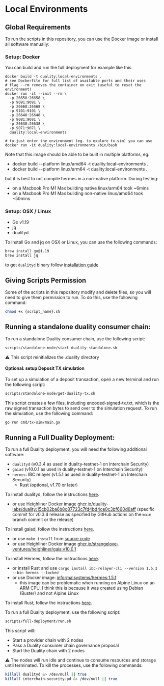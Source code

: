 # Local Environments

## Global Requirements

To run the scripts in this repository, you can use the Docker image or install all software manually:

### Setup: Docker

You can build and run the full deployment for example like this:
```shell
docker build -t duality:local-environments .
# see Dockerfile for full list of available ports and their uses
# flag --rm removes the container on exit (useful to reset the environment)
docker run -it --init --rm \
  -p 26658:26658 \
  -p 9091:9091 \
  -p 26668:26668 \
  -p 9101:9101 \
  -p 26648:26648 \
  -p 9081:9081 \
  -p 26638:26638 \
  -p 9071:9071 \
  duality:local-environments

# to just enter the environment (eg. to explore tx-sim) you can use
docker run -it duality:local-environments /bin/bash
```

Note that this image should be able to be built in multiple platforms, eg.
- docker build --platform linux/amd64 -t duality:local-environments .
- docker build --platform linux/arm64 -t duality:local-environments .

but it is best to not compile hermes in a non-native platform. During testing:
- on a Macbook Pro M1 Max building native linux/arm64 took ~6mins
- on a Macbook Pro M1 Max building non-native linux/amd64 took ~50mins

### Setup: OSX / Linux
- Go v1.19
- jq
- dualityd

To install Go and jq on OSX or Linux, you can use the following commands:

```bash
brew install go@1.19
brew install jq
```

to get `dualityd` binary follow [installation guide](https://github.com/duality-labs/duality/blob/main/readme.md)

## Giving Scripts Permission
Some of the scripts in this repository modify and delete files, so you will need to give them permission to run. 
To do this, use the following command:

```bash
chmod +x {script_name}.sh
```

## Running a standalone duality consumer chain:
To run a standalone Duality consumer chain, use the following script:


 ```bash
scripts/standalone-node/start-duality-standalone.sh
```
:warning: This script reinitializes the .duality directory

#### Optional: setup Deposit TX simulation

To set up a simulation of a deposit transaction, open a new terminal and run the following script:
 ```bash
scripts/standalone-node/get-duality-tx.sh
```

This script creates a few files, including encoded-signed-tx.txt, which is the raw signed transaction bytes to send over to the simulation request. To run the simulation, use the following command:


```bash
go run cmd/tx-sim/main.go
```
## Running a Full Duality Deployment:
To run a full Duality deployment, you will need the following additional software:

- `dualityd` (v0.3.4 as used in duality-testnet-1 on Interchain Security)
- `gaiad` (v10.0.1 as used in duality-testnet-1 on Interchain Security)
- `hermes`: IBC relayer (v1.5.1 as used in duality-testnet-1 on Interchain Security)
  - Rust (optional, v1.70 or later)

To install dualityd, follow the instructions [here](https://github.com/duality-labs/duality/tree/v0.3.4).
  - or use Heighliner Docker image [ghcr.io/duality-labs/duality:15cb02ba6b8c87723c7fd4bd4ce0c3bf660d6aff](https://github.com/orgs/duality-labs/packages/container/duality/108783229?tag=15cb02ba6b8c87723c7fd4bd4ce0c3bf660d6aff) (specific commit for v0.3.4 release as specified by GitHub actions on the `main` branch commit or the release)

To install gaiad, follow the instructions [here](https://hub.cosmos.network/main/getting-started/installation.html#install-the-binaries).
  - or use `make install` from [source code](https://github.com/cosmos/gaia/tree/v10.0.1)
  - or use Heighliner Docker image [ghcr.io/strangelove-ventures/heighliner/gaia:v10.0.1](https://github.com/strangelove-ventures/heighliner/pkgs/container/heighliner%2Fgaia/107555011?tag=v10.0.1)

To install Hermes, follow the instructions [here](https://hermes.informal.systems/quick-start/installation.html).
  - or install Rust and use `cargo install ibc-relayer-cli --version 1.5.1 --bin hermes --locked`
  - or use Docker image: [informalsystems/hermes:1.5.1](https://hub.docker.com/layers/informalsystems/hermes/1.5.1/images/sha256-3eb82f872b6f116f4a71c350292aff551381b65eeb7c11867f8cd33090c6eb0b?context=explore)
    - this image can be problematic when running on Alpine Linux on an ARM CPU.
      I think this is because it was created using Debian (Buster) and not Alpine Linux

To install Rust, follow the instructions [here](https://www.rust-lang.org/tools/install).

To run a full Duality deployment, use the following script:

 ```bash
scripts/full-deployment/run.sh
```
This script will:

- Start a provider chain with 2 nodes
- Pass a Duality consumer chain governance proposal
- Start the Duality chain with 2 nodes

:warning: The nodes will run idle and continue to consume resources and storage until terminated. 
To kill the processes, use the following commands:
```bash
killall dualityd &> /dev/null || true
killall interchain-security-pd &> /dev/null || true
```
